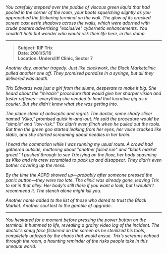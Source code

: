 *You carefully stepped over the puddle of viscous green liquid that had pooled in the corner of the room, your boots squelching slightly as you approached the flickering terminal on the wall. The glow of its cracked screen cast eerie shadows across the walls, which were adorned with crude posters advertising "exclusive" cybernetic enhancements. You couldn't help but wonder who would risk their life here, in this dump.*  

---

> **Subject: RIP Trix**  
> **Date: 2081/5/19**  
> **Location: Undercliff Clinic, Sector 7**

*Another day, another tragedy. Just like clockwork, the Black Marketclinic pulled another one off. They promised paradise in a syringe, but all they delivered was death.*  

*Trix Edwards was just a girl from the slums, desperate to make it big. She heard about the "miracle" procedure that would give her sharper vision and faster reflexes—everything she needed to land that lucrative gig as a courier. But she didn't know what she was getting into.*  

*The place stank of antiseptic and regret. The doctor, some shady slicer named "Kiko," promised quick in-and-out. He said the procedure would be "simple" and "low-risk." Trix didn’t even flinch when he pulled out the tools. But then the green goo started leaking from her eyes, her voice cracked like static, and she started screaming about needles in her brain.*  

*I heard the commotion while I was running my usual route. A crowd had gathered outside, muttering about "another failed run" and "black market greed." I pushed through to see Trix lying on the floor, her body spasming as Kiko and his crew scrambled to pack up and disappear. They didn’t even bother covering up the mess.*  

*By the time the ACPD showed up—probably after someone pressed the panic button—they were too late. The clinic was already gone, leaving Trix to rot in that alley. Her body’s still there if you want a look, but I wouldn’t recommend it. The stench alone might kill you.*  

*Another name added to the list of those who dared to trust the Black Market. Another soul lost to the gamble of upgrade.*  

---

*You hesitated for a moment before pressing the power button on the terminal. It hummed to life, revealing a grainy video log of the incident. The doctor's smug face flickered on the screen as he sterilized his tools, completely unfazed by the chaos that would ensue. Trix’s screams echoed through the room, a haunting reminder of the risks people take in this unequal world.*